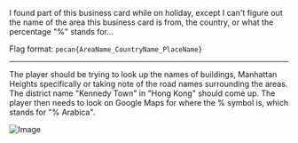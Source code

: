 I found part of this business card while on holiday, except I can't figure out the name of the area this business card is from, the country, or what the percentage "%" stands for...

Flag format: `pecan{AreaName_CountryName_PlaceName}`

-------------------------------------------------------------------------------------------

The player should be trying to look up the names of buildings, Manhattan Heights specifically or taking note of the road names surrounding the areas. The district name "Kennedy Town" in "Hong Kong" should come up. The player then needs to look on Google Maps for where the % symbol is, which stands for "% Arabica".

![Image](https://github.com/user-attachments/assets/330fce92-84ea-4c27-8bf9-a345ada707b0)
